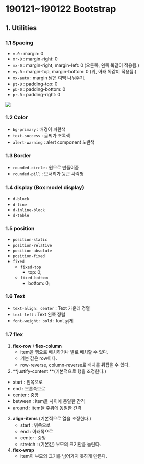 # 190121~190122 Bootstrap

## 1. Utilities

### 1.1 Spacing

* `m-0` : margin: 0
* `mr-0` : margin-right: 0
* `mx-0` : margin-right, margin-left: 0 (오른쪽, 왼쪽 똑같이 적용됨.)
* `my-0` : margin-top, margin-bottom: 0 (위, 아래 똑같이 적용됨.)
* `mx-auto` : margin 남은 여백 나눠주기.
* `pt-0` : padding-top: 0
* `pb-0` : padding-bottom: 0
* `pr-0` : padding-right: 0

![](C:\Users\kig95\Desktop\Til\image\bootstrap_margin.png)

### 1.2 Color

* `bg-primary` : 배경이 파란색
* `text-success` : 글씨가 초록색
* `alert-warning` : alert component 노란색



### 1.3 Border

* `rounded-circle` : 원으로 만들어줌
* `rounded-pill` :  모서리가 둥근 사각형



### 1.4 display (Box model display)

* `d-block`
* `d-line`
* `d-inline-block` 
* `d-table`



### 1.5 position

* `position-static` 
* `position-relative`
* `position-absolute`
* `position-fixed`
* `fixed`
  * `fixed-top` 
    * top: 0;
  * `fixed-bottom`
    * bottom: 0;



### 1.6 Text

* `text-align: center` : Text 가운데 정렬
* `text-left` : Text 왼쪽 정렬
* `font-weight: bold` : font 굵게



### 1.7 flex

1. **flex-row** / **flex-column**
   * item을 행으로 배치하거나 열로 배치할 수 있다.
   * 기본 값은 row이다.
   * row-reverse, column-reverse로 배치를 뒤집을 수 있다.
2.  **justify-content **(기본적으로 행을 조정한다.)
   * start : 왼쪽으로
   * end : 오른쪽으로
   * center : 중앙
   * between : item들 사이에 동일한 간격
   * around : item들 주위에 동일한 간격
3. **align-items** (기본적으로 열을 조정한다.)
   * start : 위쪽으로
   * end : 아래쪽으로
   * center : 중앙
   * stretch : (기본값) 부모의 크기만큼 늘린다.
4. **flex-wrap**
   * item이 부모의 크기를 넘어가지 못하게 만든다.